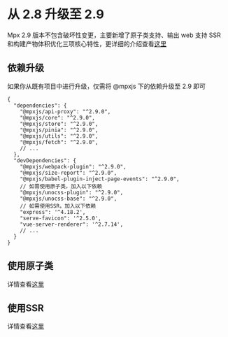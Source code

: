 # 从 2.8 升级至 2.9

Mpx 2.9 版本不包含破坏性变更，主要新增了原子类支持、输出 web 支持 SSR 和构建产物体积优化三项核心特性，更详细的介绍查看[这里](../../articles/2.9-release.md)

## 依赖升级

如果你从既有项目中进行升级，仅需将 @mpxjs 下的依赖升级至 2.9 即可

```json5
{
  "dependencies": {
    "@mpxjs/api-proxy": "^2.9.0",
    "@mpxjs/core": "^2.9.0",
    "@mpxjs/store": "^2.9.0",
    "@mpxjs/pinia": "^2.9.0",
    "@mpxjs/utils": "^2.9.0",
    "@mpxjs/fetch": "^2.9.0",
    // ...
  },
  "devDependencies": {
    "@mpxjs/webpack-plugin": "^2.9.0",
    "@mpxjs/size-report": "^2.9.0",
    "@mpxjs/babel-plugin-inject-page-events": "^2.9.0",
    // 如需使用原子类，加入以下依赖
    "@mpxjs/unocss-plugin": "^2.9.0",
    "@mpxjs/unocss-base": "^2.9.0",
    // 如需使用SSR，加入以下依赖
    "express": '^4.18.2',
    "serve-favicon": '^2.5.0',
    "vue-server-renderer": '^2.7.14',
    // ...
  }
}
```

## 使用原子类

详情查看[这里](../advance/utility-first-css.md)

## 使用SSR

详情查看[这里](../advance/ssr.md)
